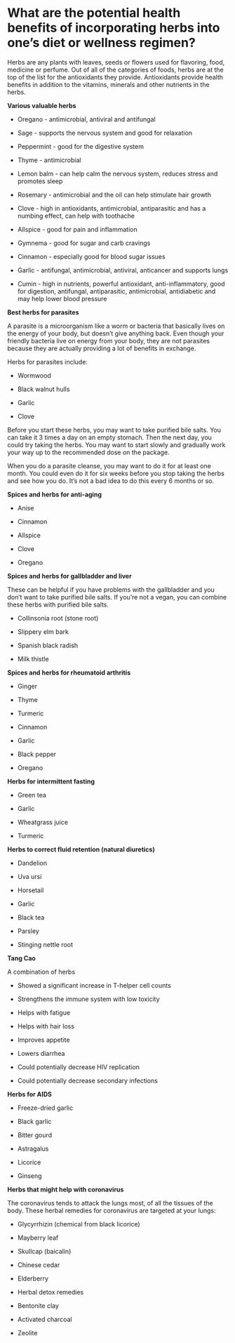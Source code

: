 # What are the potential health benefits of incorporating herbs into one’s diet or wellness regimen?

Herbs are any plants with leaves, seeds or flowers used for flavoring, food, medicine or perfume. Out of all of the categories of foods, herbs are at the top of the list for the antioxidants they provide. Antioxidants provide health benefits in addition to the vitamins, minerals and other nutrients in the herbs.

**Various valuable herbs**

- Oregano - antimicrobial, antiviral and antifungal

- Sage - supports the nervous system and good for relaxation

- Peppermint - good for the digestive system

- Thyme - antimicrobial

- Lemon balm - can help calm the nervous system, reduces stress and promotes sleep

- Rosemary - antimicrobial and the oil can help stimulate hair growth

- Clove - high in antioxidants, antimicrobial, antiparasitic and has a numbing effect, can help with toothache

- Allspice - good for pain and inflammation

- Gymnema - good for sugar and carb cravings

- Cinnamon - especially good for blood sugar issues

- Garlic - antifungal, antimicrobial, antiviral, anticancer and supports lungs

- Cumin - high in nutrients, powerful antioxidant, anti-inflammatory, good for digestion, antifungal, antiparasitic, antimicrobial, antidiabetic and may help lower blood pressure

**Best herbs for parasites**

A parasite is a microorganism like a worm or bacteria that basically lives on the energy of your body, but doesn’t give anything back. Even though your friendly bacteria live on energy from your body, they are not parasites because they are actually providing a lot of benefits in exchange.

Herbs for parasites include:

- Wormwood

- Black walnut hulls

- Garlic

- Clove

Before you start these herbs, you may want to take purified bile salts. You can take it 3 times a day on an empty stomach. Then the next day, you could try taking the herbs. You may want to start slowly and gradually work your way up to the recommended dose on the package.

When you do a parasite cleanse, you may want to do it for at least one month. You could even do it for six weeks before you stop taking the herbs and see how you do. It’s not a bad idea to do this every 6 months or so.

**Spices and herbs for anti-aging**

- Anise

- Cinnamon

- Allspice

- Clove

- Oregano

**Spices and herbs for gallbladder and liver**

These can be helpful if you have problems with the gallbladder and you don’t want to take purified bile salts. If you’re not a vegan, you can combine these herbs with purified bile salts.

- Collinsonia root (stone root)

- Slippery elm bark

- Spanish black radish

- Milk thistle

**Spices and herbs for rheumatoid arthritis**

- Ginger

- Thyme

- Turmeric

- Cinnamon

- Garlic

- Black pepper

- Oregano

**Herbs for intermittent fasting**

- Green tea

- Garlic

- Wheatgrass juice

- Turmeric

**Herbs to correct fluid retention (natural diuretics)**

- Dandelion

- Uva ursi

- Horsetail

- Garlic

- Black tea

- Parsley

- Stinging nettle root

**Tang Cao**

A combination of herbs

- Showed a significant increase in T-helper cell counts

- Strengthens the immune system with low toxicity

- Helps with fatigue

- Helps with hair loss

- Improves appetite

- Lowers diarrhea

- Could potentially decrease HIV replication

- Could potentially decrease secondary infections

**Herbs for AIDS**

- Freeze-dried garlic

- Black garlic

- Bitter gourd

- Astragalus

- Licorice

- Ginseng

**Herbs that might help with coronavirus**

The coronavirus tends to attack the lungs most, of all the tissues of the body. These herbal remedies for coronavirus are targeted at your lungs:

- Glycyrrhizin (chemical from black licorice)

- Mayberry leaf

- Skullcap (baicalin)

- Chinese cedar

- Elderberry

- Herbal detox remedies

- Bentonite clay

- Activated charcoal

- Zeolite